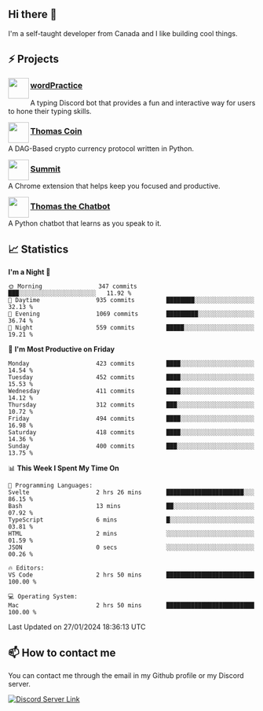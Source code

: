 <h2>Hi there 👋</h2>

<p>I'm a self-taught developer from Canada and I like building cool things.</p>

<h2>⚡ Projects</h2>

<img align="left" src="https://i.imgur.com/BIzs17V.png" width="42" height="42" />
<h3><a target="_blank" href="https://wordpractice.principle.sh/">wordPractice</a></h3>
<p>A typing Discord bot that provides a fun and interactive way for users to hone their typing skills.</p>

<img align="left" src="https://i.imgur.com/4FdQpgN.png" width="42" height="42" />
<h3><a href="https://github.com/principle105/thomas-coin">Thomas Coin</a></h3>
<p>A DAG-Based crypto currency protocol written in Python.</p>

<img align="left" src="https://i.imgur.com/Ly8Atho.png" width="42" height="42" />
<h3><a href="https://summit.sh/">Summit</a></h3>
<p>A Chrome extension that helps keep you focused and productive.</p>

<img align="left" src="https://i.imgur.com/hA9YF2s.png" width="42" height="42" />
<h3><a href="https://github.com/principle105/thomasthechatbot">Thomas the Chatbot</a></h3>
<p>A Python chatbot that learns as you speak to it.</p>

<h2>📈 Statistics</h2>

<!--START_SECTION:waka-->
**I'm a Night 🦉** 

```text
🌞 Morning                347 commits         ███░░░░░░░░░░░░░░░░░░░░░░   11.92 % 
🌆 Daytime                935 commits         ████████░░░░░░░░░░░░░░░░░   32.13 % 
🌃 Evening                1069 commits        █████████░░░░░░░░░░░░░░░░   36.74 % 
🌙 Night                  559 commits         █████░░░░░░░░░░░░░░░░░░░░   19.21 % 
```
📅 **I'm Most Productive on Friday** 

```text
Monday                   423 commits         ████░░░░░░░░░░░░░░░░░░░░░   14.54 % 
Tuesday                  452 commits         ████░░░░░░░░░░░░░░░░░░░░░   15.53 % 
Wednesday                411 commits         ████░░░░░░░░░░░░░░░░░░░░░   14.12 % 
Thursday                 312 commits         ███░░░░░░░░░░░░░░░░░░░░░░   10.72 % 
Friday                   494 commits         ████░░░░░░░░░░░░░░░░░░░░░   16.98 % 
Saturday                 418 commits         ████░░░░░░░░░░░░░░░░░░░░░   14.36 % 
Sunday                   400 commits         ███░░░░░░░░░░░░░░░░░░░░░░   13.75 % 
```


📊 **This Week I Spent My Time On** 

```text
💬 Programming Languages: 
Svelte                   2 hrs 26 mins       ██████████████████████░░░   86.15 % 
Bash                     13 mins             ██░░░░░░░░░░░░░░░░░░░░░░░   07.92 % 
TypeScript               6 mins              █░░░░░░░░░░░░░░░░░░░░░░░░   03.81 % 
HTML                     2 mins              ░░░░░░░░░░░░░░░░░░░░░░░░░   01.59 % 
JSON                     0 secs              ░░░░░░░░░░░░░░░░░░░░░░░░░   00.26 % 

🔥 Editors: 
VS Code                  2 hrs 50 mins       █████████████████████████   100.00 % 

💻 Operating System: 
Mac                      2 hrs 50 mins       █████████████████████████   100.00 % 
```


 Last Updated on 27/01/2024 18:36:13 UTC
<!--END_SECTION:waka-->

<h2>📫 How to contact me</h2>

You can contact me through the email in my Github profile or my Discord server.

[![Discord Server Link](https://dcbadge.vercel.app/api/server/DHnk46C)](https://discord.gg/DHnk46C)

